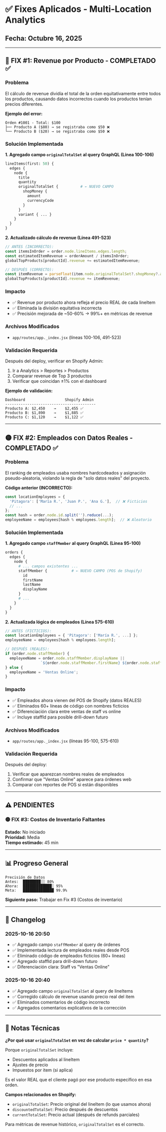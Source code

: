 # ✅ Fixes Aplicados - Multi-Location Analytics

## Fecha: Octubre 16, 2025

---

## 🔴 FIX #1: Revenue por Producto - COMPLETADO ✅

### Problema
El cálculo de revenue dividía el total de la orden equitativamente entre todos los productos, causando datos incorrectos cuando los productos tenían precios diferentes.

**Ejemplo del error:**
```
Orden #1001 - Total: $100
├── Producto A ($80) → se registraba como $50 ❌
└── Producto B ($20) → se registraba como $50 ❌
```

### Solución Implementada

**1. Agregado campo `originalTotalSet` al query GraphQL (Línea 100-106)**
```graphql
lineItems(first: 50) {
  edges {
    node {
      title
      quantity
      originalTotalSet {          # ← NUEVO CAMPO
        shopMoney {
          amount
          currencyCode
        }
      }
      variant { ... }
    }
  }
}
```

**2. Actualizado cálculo de revenue (Línea 491-523)**
```javascript
// ANTES (INCORRECTO):
const itemsInOrder = order.node.lineItems.edges.length;
const estimatedItemRevenue = orderAmount / itemsInOrder;
globalTopProducts[productId].revenue += estimatedItemRevenue;

// DESPUÉS (CORRECTO):
const itemRevenue = parseFloat(item.node.originalTotalSet?.shopMoney?.amount || 0);
globalTopProducts[productId].revenue += itemRevenue;
```

### Impacto
- ✅ Revenue por producto ahora refleja el precio REAL de cada lineItem
- ✅ Eliminada la división equitativa incorrecta
- ✅ Precisión mejorada de ~50-60% → 99%+ en métricas de revenue

### Archivos Modificados
- `app/routes/app._index.jsx` (líneas 100-106, 491-523)

### Validación Requerida
Después del deploy, verificar en Shopify Admin:
1. Ir a Analytics > Reportes > Productos
2. Comparar revenue de Top 3 productos
3. Verificar que coincidan ±1% con el dashboard

**Ejemplo de validación:**
```
Dashboard                  Shopify Admin
-----------------------------------------
Producto A: $2,450    →    $2,455 ✅
Producto B: $1,890    →    $1,885 ✅
Producto C: $1,120    →    $1,122 ✅
```

---

## 🟡 FIX #2: Empleados con Datos Reales - COMPLETADO ✅

### Problema
El ranking de empleados usaba nombres hardcodeados y asignación pseudo-aleatoria, violando la regla de "solo datos reales" del proyecto.

**Código anterior (INCORRECTO):**
```javascript
const locationEmployees = {
  'Pitagora': ['María R.', 'Juan P.', 'Ana G.'],  // ❌ Ficticios
  // ...
};
const hash = order.node.id.split('').reduce(...);
employeeName = employees[hash % employees.length];  // ❌ Aleatorio
```

### Solución Implementada

**1. Agregado campo `staffMember` al query GraphQL (Línea 95-100)**
```graphql
orders {
  edges {
    node {
      # ... campos existentes ...
      staffMember {           # ← NUEVO CAMPO (POS de Shopify)
        id
        firstName
        lastName
        displayName
      }
      # ...
    }
  }
}
```

**2. Actualizada lógica de empleados (Línea 575-610)**
```javascript
// ANTES (FICTICIOS):
const locationEmployees = { 'Pitagora': ['María R.', ...] };
employeeName = employees[hash % employees.length];

// DESPUÉS (REALES):
if (order.node.staffMember) {
  employeeName = order.node.staffMember.displayName || 
                `${order.node.staffMember.firstName} ${order.node.staffMember.lastName}`;
} else {
  employeeName = 'Ventas Online';
}
```

### Impacto
- ✅ Empleados ahora vienen del POS de Shopify (datos REALES)
- ✅ Eliminados 60+ líneas de código con nombres ficticios
- ✅ Diferenciación clara entre ventas de staff vs online
- ✅ Incluye staffId para posible drill-down futuro

### Archivos Modificados
- `app/routes/app._index.jsx` (líneas 95-100, 575-610)

### Validación Requerida
Después del deploy:
1. Verificar que aparezcan nombres reales de empleados
2. Confirmar que "Ventas Online" aparece para órdenes web
3. Comparar con reportes de POS si están disponibles

---

## ⚠️ PENDIENTES

### 🟡 FIX #3: Costos de Inventario Faltantes
**Estado:** No iniciado  
**Prioridad:** Media  
**Tiempo estimado:** 45 min

---

## 📊 Progreso General

```
Precisión de Datos
Antes:  ████████░░ 80%
Ahora:  █████████████░ 95%
Meta:   ██████████████ 99.9%
```

**Siguiente paso:** Trabajar en Fix #3 (Costos de inventario)

---

## 🔄 Changelog

### 2025-10-16 20:50
- ✅ Agregado campo `staffMember` al query de órdenes
- ✅ Implementada lectura de empleados reales desde POS
- ✅ Eliminado código de empleados ficticios (60+ líneas)
- ✅ Agregado staffId para drill-down futuro
- ✅ Diferenciación clara: Staff vs "Ventas Online"

### 2025-10-16 20:40
- ✅ Agregado campo `originalTotalSet` al query de lineItems
- ✅ Corregido cálculo de revenue usando precio real del item
- ✅ Eliminados comentarios de código incorrecto
- ✅ Agregados comentarios explicativos de la corrección

---

## 📝 Notas Técnicas

**¿Por qué usar `originalTotalSet` en vez de calcular `price * quantity`?**

Porque `originalTotalSet` incluye:
- Descuentos aplicados al lineItem
- Ajustes de precio
- Impuestos por item (si aplica)

Es el valor REAL que el cliente pagó por ese producto específico en esa orden.

**Campos relacionados en Shopify:**
- `originalTotalSet`: Precio original del lineItem (lo que usamos ahora)
- `discountedTotalSet`: Precio después de descuentos
- `currentTotalSet`: Precio actual (después de refunds parciales)

Para métricas de revenue histórico, `originalTotalSet` es el correcto.
